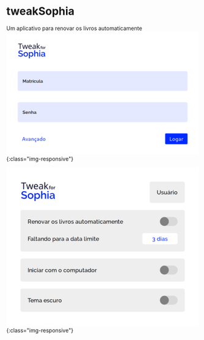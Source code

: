 # tweakSophia
Um aplicativo para renovar os livros automaticamente
![Screenshot 1](https://github.com/GeovaneSchmitz/tweakSophia/blob/master/screenshot.png){:class="img-responsive"}

![Screenshot 2](https://github.com/GeovaneSchmitz/tweakSophia/blob/master/screenshot1.png){:class="img-responsive"}
